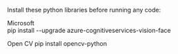 Install these python libraries before running any code:

Microsoft	
pip install --upgrade azure-cognitiveservices-vision-face

Open CV
pip install opencv-python
